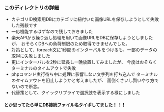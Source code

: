 ### このディレクトリの詳細
- カテゴリID検索用DBにカテゴリに紐付いた画像URLを保存しようとして失敗した残骸です
- 一応機能するはずなので残しておきました
- 楽天APIから繰り返し処理を用いて画像URLをDBに保存しようとしましたが、
おそらくDBへの負荷制限のため取得できませんでした。
- 対策として、foreach文に1秒間のインターバルをつけるも、一部のデータの取得に失敗しました
- 更にインターバルを2秒に延長し一晩放置してみましたが、
今度はおそらくターミナルのタイムアウトで失敗
- phpコマンド実行待ち中に処理に影響しない文字列を打ち込んで
ターミナルのタイムアウトを阻止しようかと考えましたが、
面倒くさいし賢いやり方でないので断念。
- 代替策として、クイックリプライで選択肢を表示する様にしました



#### とか思ってたら単にDB接続ファイル名タイポしてました！！！
